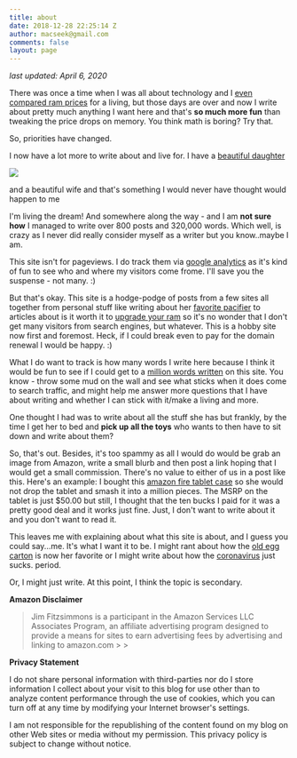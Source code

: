 ```yaml
---
title: about
date: 2018-12-28 22:25:14 Z
author: macseek@gmail.com
comments: false
layout: page
---
```


*last updated: April 6, 2020*

There was once a time when I was all about technology and I [even compared ram prices](https://ramseeker.com) for a living, but those days are over and now I write about pretty much anything I want here and that's **so much more fun** than tweaking the price drops on memory. You think math is boring? Try that.

So, priorities have changed.

I now have a lot more to write about and live for. I have a [beautiful daughter](https://jim.am/shes-here/)

![](https://i.imgur.com/M2qsW6E.jpg)

and a beautiful wife and that's something I would never have thought would happen to me


I'm living the dream! And somewhere along the way  - and I am **not sure how** I managed to write over 800 posts and 320,000 words. Which well, is crazy as I never did really consider myself as a writer but you know..maybe I am.

This site isn't for pageviews. I do track them via [google analytics](http://analytics.google.com) as it's kind of fun to see who and where my visitors come frome. I'll save you the suspense - not many. :)

But that's okay. This site is a hodge-podge of posts from a few sites all together from personal stuff like writing about her [favorite pacifier](https://jim.am/donald/) to articles about is it worth it to [upgrade your ram](https://jim.am/a-decade-of-soldered-ram/) so it's no wonder that I don't get many visitors from search engines, but whatever. This is a hobby site now first and foremost.  Heck, if I could break even to pay for the domain renewal I would be happy. :)


What I do want to track is how many words I write here because I think it would be fun to see if I could get to a [million words written](https://jim.am/one-million-words/) on this site. You know - throw some mud on the wall and see what sticks when it does come to search traffic, and might help me answer more questions that I have about writing and whether I can stick with it/make a living and more.

One thought I had was to write about all the stuff she has but frankly, by the time I get her to bed and **pick up all the toys** who wants to then have to sit down and write about them?

So, that's out. Besides, it's too spammy as all I would do would be grab an image from Amazon, write a small blurb and then post a link hoping that I would get a small commission. There's no value to either of us in a post like this. Here's an example: I bought this [amazon fire tablet case](https://jim.am/fire-tablet-kids-case/) so she would not drop the tablet and smash it into a million pieces. The MSRP on the tablet is just $50.00 but still, I thought that the  ten bucks I paid for it was a pretty good deal and it works just fine. Just, I don't want to write about it and you don't want to read it.

This leaves me with explaining about what this site is about, and I guess you could say...me. It's what I want it to be. I might rant about how the [old egg carton](https://jim.am/egg-carton/) is now her favorite or I might write about how the [coronavirus](https://www.webmd.com/lung/news/20200310/know-the-symptoms-of-covid19) just sucks. period.

Or, I might just write. At this point, I think the topic is secondary.



**Amazon Disclaimer**







<blockquote>Jim Fitzsimmons is a participant in the Amazon Services LLC Associates Program, an affiliate advertising program designed to provide a means for sites to earn advertising fees by advertising and linking to amazon.com
>
> </blockquote>







**Privacy Statement**







I do not share personal information with third-parties nor do I store information I collect about your visit to this blog for use other than to analyze content performance through the use of cookies, which you can turn off at any time by modifying your Internet browser's settings.







I am not responsible for the republishing of the content found on my blog on other Web sites or media without my permission. This privacy policy is subject to change without notice.


		
